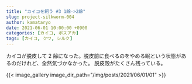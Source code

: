 ```yaml
---
title: "カイコを飼う #3 1齢->2齢"
slug: project-silkworm-004
author: kamataryo
date: 2021-06-01 10:00:00 +0900
categories: [カイコ, ポスアカ]
tags: [カイコ, クワ, シルク]
---
```

カイコが脱皮して 2 齢になった。脱皮前に食べるのをやめる眠という状態があるのだけれど、全然気づかなかった。
脱皮殻がたくさん残っている。

{{< image_gallery image_dir_path="/img/posts/2021/06/01/01" >}}
